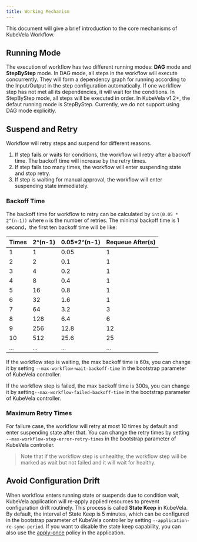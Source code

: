 ```yaml
---
title: Working Mechanism
---
```


This document will give a brief introduction to the core mechanisms of KubeVela Workflow.

## Running Mode

The execution of workflow has two different running modes: **DAG** mode and **StepByStep** mode. In DAG mode, all steps in the workflow will execute concurrently. They will form a dependency graph for running according to the Input/Output in the step configuration automatically. If one workflow step has not met all its dependencies, it will wait for the conditions. In StepByStep mode, all steps will be executed in order. In KubeVela v1.2+, the defaut running mode is StepByStep. Currently, we do not support using DAG mode explicitly.

## Suspend and Retry

Workflow will retry steps and suspend for different reasons.
1. If step fails or waits for conditions, the workflow will retry after a backoff time. The backoff time will increase by the retry times.
2. If step fails too many times, the workflow will enter suspending state and stop retry.
3. If step is waiting for manual approval, the workflow will enter suspending state immediately. 

### Backoff Time

The backoff time for workflow to retry can be calculated by `int(0.05 * 2^(n-1))` where `n` is the number of retries. The minimal backoff time is 1 second，the first ten backoff time will be like:

| Times | 2^(n-1) | 0.05*2^(n-1) | Requeue After(s) |
|-------|---------|--------------|------------------|
| 1     | 1       | 0.05         | 1                |
| 2     | 2       | 0.1          | 1                |
| 3     | 4       | 0.2          | 1                |
| 4     | 8       | 0.4          | 1                |
| 5     | 16      | 0.8          | 1                |
| 6     | 32      | 1.6          | 1                |
| 7     | 64      | 3.2          | 3                |
| 8     | 128     | 6.4          | 6                |
| 9     | 256     | 12.8         | 12               |
| 10    | 512     | 25.6         | 25               |
| ...   | ...     | ...          | ...              |

If the workflow step is waiting, the max backoff time is 60s, you can change it by setting `--max-workflow-wait-backoff-time` in the bootstrap parameter of KubeVela controller.

If the workflow step is failed, the max backoff time is 300s, you can change it by setting`--max-workflow-failed-backoff-time` in the bootstrap parameter of KubeVela controller.

### Maximum Retry Times

For failure case, the workflow will retry at most 10 times by default and enter suspending state after that. You can change the retry times by setting `--max-workflow-step-error-retry-times` in the bootstrap parameter of KubeVela controller.

> Note that if the workflow step is unhealthy, the workflow step will be marked as wait but not failed and it will wait for healthy.

## Avoid Configuration Drift

When workflow enters running state or suspends due to condition wait, KubeVela application will re-apply applied resources to prevent configuration drift routinely. This process is called **State Keep** in KubeVela. By default, the interval of State Keep is 5 minutes, which can be configured in the bootstrap parameter of KubeVela controller by setting `--application-re-sync-period`. If you want to disable the state keep capability, you can also use the [apply-once](https://github.com/oam-dev/kubevela/blob/master/docs/examples/app-with-policy/apply-once-policy/apply-once.md) policy in the application.